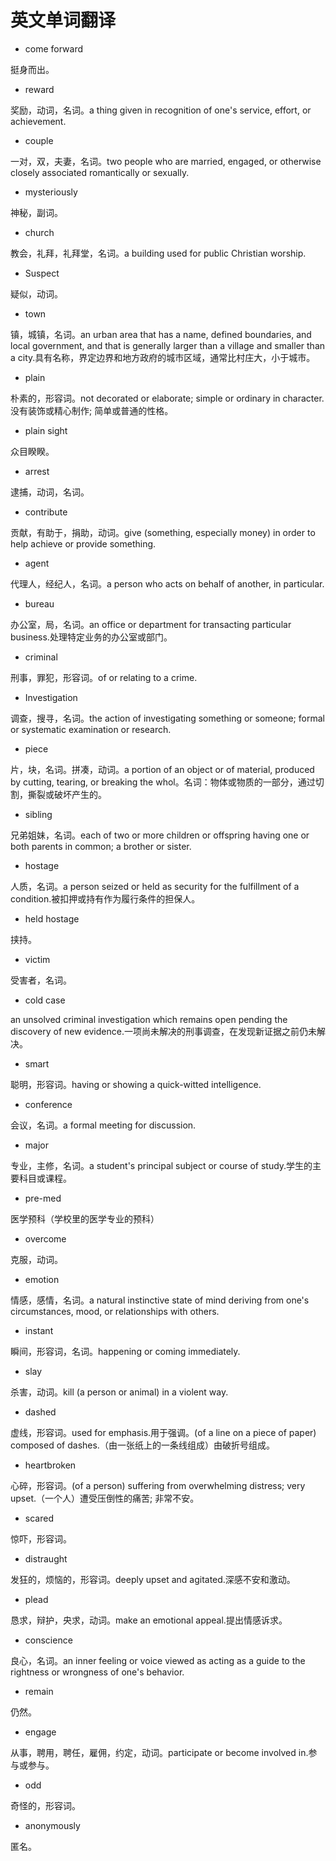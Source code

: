 # 英文单词翻译

* come forward

挺身而出。

* reward

奖励，动词，名词。a thing given in recognition of one's service, effort, or achievement.

* couple

一对，双，夫妻，名词。two people who are married, engaged, or otherwise closely associated romantically or sexually.

* mysteriously

神秘，副词。

* church

教会，礼拜，礼拜堂，名词。a building used for public Christian worship.

* Suspect

疑似，动词。

* town

镇，城镇，名词。an urban area that has a name, defined boundaries, and local government, and that is generally larger than a village and smaller than a city.具有名称，界定边界和地方政府的城市区域，通常比村庄大，小于城市。

* plain

朴素的，形容词。not decorated or elaborate; simple or ordinary in character.没有装饰或精心制作; 简单或普通的性格。

* plain sight

众目睽睽。

* arrest

逮捕，动词，名词。

* contribute

贡献，有助于，捐助，动词。give (something, especially money) in order to help achieve or provide something.

* agent

代理人，经纪人，名词。a person who acts on behalf of another, in particular.

* bureau

办公室，局，名词。an office or department for transacting particular business.处理特定业务的办公室或部门。

* criminal

刑事，罪犯，形容词。of or relating to a crime.

* Investigation

调查，搜寻，名词。the action of investigating something or someone; formal or systematic examination or research.

* piece

片，块，名词。拼凑，动词。a portion of an object or of material, produced by cutting, tearing, or breaking the whol。名词：物体或物质的一部分，通过切割，撕裂或破坏产生的。

* sibling

兄弟姐妹，名词。each of two or more children or offspring having one or both parents in common; a brother or sister.

* hostage

人质，名词。a person seized or held as security for the fulfillment of a condition.被扣押或持有作为履行条件的担保人。

* held hostage

挟持。

* victim

受害者，名词。

* cold case

an unsolved criminal investigation which remains open pending the discovery of new evidence.一项尚未解决的刑事调查，在发现新证据之前仍未解决。

* smart

聪明，形容词。having or showing a quick-witted intelligence.

* conference

会议，名词。a formal meeting for discussion.

* major

专业，主修，名词。a student's principal subject or course of study.学生的主要科目或课程。

* pre-med

医学预科（学校里的医学专业的预科）

* overcome

克服，动词。

* emotion

情感，感情，名词。a natural instinctive state of mind deriving from one's circumstances, mood, or relationships with others.

* instant

瞬间，形容词，名词。happening or coming immediately.

* slay

杀害，动词。kill (a person or animal) in a violent way.

* dashed

虚线，形容词。used for emphasis.用于强调。(of a line on a piece of paper) composed of dashes.（由一张纸上的一条线组成）由破折号组成。

* heartbroken

心碎，形容词。(of a person) suffering from overwhelming distress; very upset.（一个人）遭受压倒性的痛苦; 非常不安。

* scared

惊吓，形容词。

* distraught

发狂的，烦恼的，形容词。deeply upset and agitated.深感不安和激动。

* plead

恳求，辩护，央求，动词。make an emotional appeal.提出情感诉求。

* conscience

良心，名词。an inner feeling or voice viewed as acting as a guide to the rightness or wrongness of one's behavior.

* remain

仍然。

* engage

从事，聘用，聘任，雇佣，约定，动词。participate or become involved in.参与或参与。

* odd

奇怪的，形容词。

* anonymously

匿名。